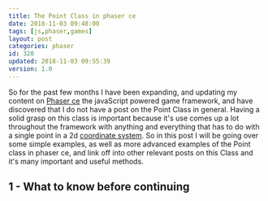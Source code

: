 ```yaml
---
title: The Point Class in phaser ce
date: 2018-11-03 09:48:00
tags: [js,phaser,games]
layout: post
categories: phaser
id: 320
updated: 2018-11-03 09:55:39
version: 1.0
---
```


So for the past few months I have been expanding, and updating  my content on [Phaser ce](https://photonstorm.github.io/phaser-ce/) the javaScript powered game framework, and have discovered that I do not have a post on the Point Class in general. Having a solid grasp on this class is important because it's use comes up a lot throughout the framework with anything and everything that has to do with a single point in a 2d [coordinate system](https://en.wikipedia.org/wiki/Coordinate_system). So in this post I will be going over some simple examples, as well as more advanced examples of the Point class in phaser ce, and link off into other relevant posts on this Class and it's many important and useful methods.

<!-- more -->

## 1 - What to know before continuing
